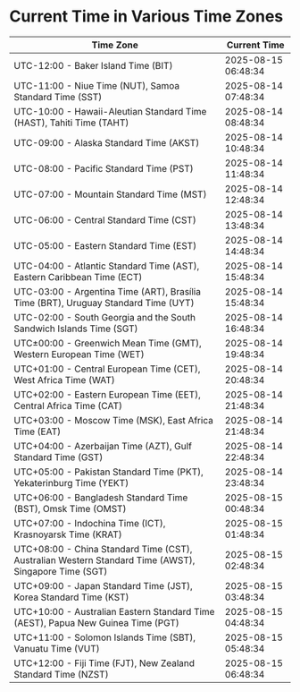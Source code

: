 # Current Time in Various Time Zones

| Time Zone | Current Time |
|-----------|--------------|
| UTC-12:00 - Baker Island Time (BIT) | 2025-08-15 06:48:34 |
| UTC-11:00 - Niue Time (NUT), Samoa Standard Time (SST) | 2025-08-14 07:48:34 |
| UTC-10:00 - Hawaii-Aleutian Standard Time (HAST), Tahiti Time (TAHT) | 2025-08-14 08:48:34 |
| UTC-09:00 - Alaska Standard Time (AKST) | 2025-08-14 10:48:34 |
| UTC-08:00 - Pacific Standard Time (PST) | 2025-08-14 11:48:34 |
| UTC-07:00 - Mountain Standard Time (MST) | 2025-08-14 12:48:34 |
| UTC-06:00 - Central Standard Time (CST) | 2025-08-14 13:48:34 |
| UTC-05:00 - Eastern Standard Time (EST) | 2025-08-14 14:48:34 |
| UTC-04:00 - Atlantic Standard Time (AST), Eastern Caribbean Time (ECT) | 2025-08-14 15:48:34 |
| UTC-03:00 - Argentina Time (ART), Brasília Time (BRT), Uruguay Standard Time (UYT) | 2025-08-14 15:48:34 |
| UTC-02:00 - South Georgia and the South Sandwich Islands Time (SGT) | 2025-08-14 16:48:34 |
| UTC±00:00 - Greenwich Mean Time (GMT), Western European Time (WET) | 2025-08-14 19:48:34 |
| UTC+01:00 - Central European Time (CET), West Africa Time (WAT) | 2025-08-14 20:48:34 |
| UTC+02:00 - Eastern European Time (EET), Central Africa Time (CAT) | 2025-08-14 21:48:34 |
| UTC+03:00 - Moscow Time (MSK), East Africa Time (EAT) | 2025-08-14 21:48:34 |
| UTC+04:00 - Azerbaijan Time (AZT), Gulf Standard Time (GST) | 2025-08-14 22:48:34 |
| UTC+05:00 - Pakistan Standard Time (PKT), Yekaterinburg Time (YEKT) | 2025-08-14 23:48:34 |
| UTC+06:00 - Bangladesh Standard Time (BST), Omsk Time (OMST) | 2025-08-15 00:48:34 |
| UTC+07:00 - Indochina Time (ICT), Krasnoyarsk Time (KRAT) | 2025-08-15 01:48:34 |
| UTC+08:00 - China Standard Time (CST), Australian Western Standard Time (AWST), Singapore Time (SGT) | 2025-08-15 02:48:34 |
| UTC+09:00 - Japan Standard Time (JST), Korea Standard Time (KST) | 2025-08-15 03:48:34 |
| UTC+10:00 - Australian Eastern Standard Time (AEST), Papua New Guinea Time (PGT) | 2025-08-15 04:48:34 |
| UTC+11:00 - Solomon Islands Time (SBT), Vanuatu Time (VUT) | 2025-08-15 05:48:34 |
| UTC+12:00 - Fiji Time (FJT), New Zealand Standard Time (NZST) | 2025-08-15 06:48:34 |
